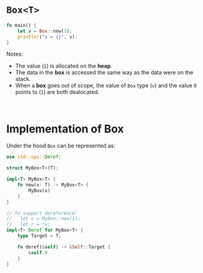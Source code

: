 # ``Box<T>``
```Rust
fn main() {
    let v = Box::new(1);
    println!("v = {}", v);
}
```

Notes:
- The value (``1``) is allocated on the **heap**.
- The data in the **box** is accessed the same way as the data were on the stack. 
- When a **box** goes out of scope, the value of ``Box`` type (``v``) and the value it points to (``1``) are both dealocated.

<br>

# Implementation of Box
Under the hood ``Box`` can be represented as:
```Rust
use std::ops::Deref;

struct MyBox<T>(T);

impl<T> MyBox<T> {
    fn new(x: T) -> MyBox<T> {
        MyBox(x)
    }
}

// To support dereference: 
//   let v = MyBox::new(1); 
//   let r = *v;
impl<T> Deref for MyBox<T> {
    type Target = T;

    fn deref(&self) -> &Self::Target {
        &self.0
    }
}
```


